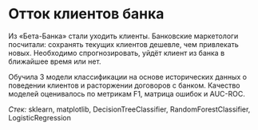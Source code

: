 # Отток клиентов банка

Из «Бета-Банка» стали уходить клиенты. Банковские маркетологи посчитали: сохранять текущих клиентов дешевле, чем привлекать новых. Необходимо спрогнозировать, уйдёт клиент из банка в ближайшее время или нет. 

Обучила 3 модели классификации на основе исторических данных о поведении клиентов и расторжении договоров с банком. 
Качество моделей оценивалось по метрикам F1, матрица ошибок и AUC-ROC.

*Стек:* sklearn, matplotlib, DecisionTreeClassifier, RandomForestClassifier, LogisticRegression
